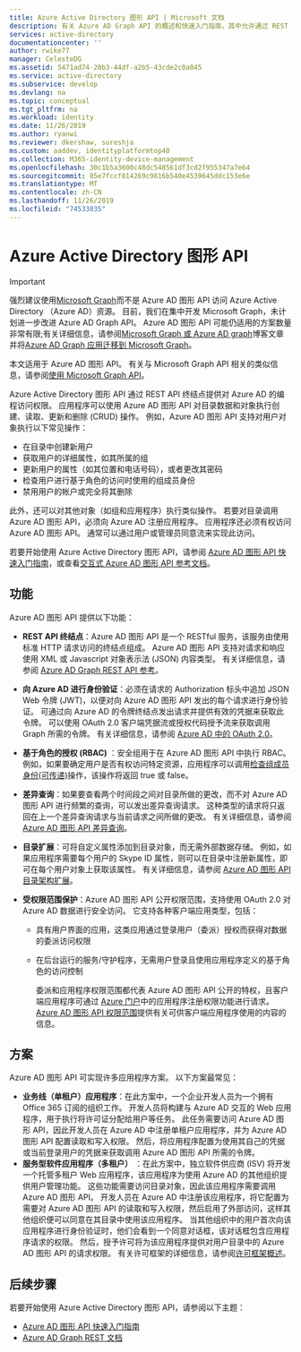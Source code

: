 ```yaml
---
title: Azure Active Directory 图形 API | Microsoft 文档
description: 有关 Azure AD Graph API 的概述和快速入门指南，其中允许通过 REST API 终结点以编程方式访问 Azure AD。
services: active-directory
documentationcenter: ''
author: rwike77
manager: CelesteDG
ms.assetid: 5471ad74-20b3-44df-a2b5-43cde2c0a045
ms.service: active-directory
ms.subservice: develop
ms.devlang: na
ms.topic: conceptual
ms.tgt_pltfrm: na
ms.workload: identity
ms.date: 11/26/2019
ms.author: ryanwi
ms.reviewer: dkershaw, sureshja
ms.custom: aaddev, identityplatformtop40
ms.collection: M365-identity-device-management
ms.openlocfilehash: 30c1b5a3600c48dc548561df3cd2f955347a7e64
ms.sourcegitcommit: 85e7fccf814269c9816b540e4539645ddc153e6e
ms.translationtype: MT
ms.contentlocale: zh-CN
ms.lasthandoff: 11/26/2019
ms.locfileid: "74533035"
---
```

# <a name="azure-active-directory-graph-api"></a>Azure Active Directory 图形 API

> [!IMPORTANT]
> 强烈建议使用[Microsoft Graph](https://developer.microsoft.com/graph)而不是 Azure AD 图形 API 访问 Azure Active Directory （Azure AD）资源。 目前，我们在集中开发 Microsoft Graph，未计划进一步改进 Azure AD Graph API。 Azure AD 图形 API 可能仍适用的方案数量非常有限;有关详细信息，请参阅[Microsoft Graph 或 Azure AD graph](https://dev.office.com/blogs/microsoft-graph-or-azure-ad-graph)博客文章并将[Azure AD Graph 应用迁移到 Microsoft Graph](https://docs.microsoft.com/graph/migrate-azure-ad-graph-overview)。

本文适用于 Azure AD 图形 API。 有关与 Microsoft Graph API 相关的类似信息，请参阅[使用 Microsoft Graph API](https://docs.microsoft.com/graph/use-the-api)。

Azure Active Directory 图形 API 通过 REST API 终结点提供对 Azure AD 的编程访问权限。 应用程序可以使用 Azure AD 图形 API 对目录数据和对象执行创建、读取、更新和删除 (CRUD) 操作。 例如，Azure AD 图形 API 支持对用户对象执行以下常见操作：

* 在目录中创建新用户
* 获取用户的详细属性，如其所属的组
* 更新用户的属性（如其位置和电话号码），或者更改其密码
* 检查用户进行基于角色的访问时使用的组成员身份
* 禁用用户的帐户或完全将其删除

此外，还可以对其他对象（如组和应用程序）执行类似操作。 若要对目录调用 Azure AD 图形 API，必须向 Azure AD 注册应用程序。 应用程序还必须有权访问 Azure AD 图形 API。 通常可以通过用户或管理员同意流来实现此访问。

若要开始使用 Azure Active Directory 图形 API，请参阅 [Azure AD 图形 API 快速入门指南](active-directory-graph-api-quickstart.md)，或查看[交互式 Azure AD 图形 API 参考文档](https://msdn.microsoft.com/Library/Azure/Ad/Graph/api/api-catalog)。

## <a name="features"></a>功能

Azure AD 图形 API 提供以下功能：

* **REST API 终结点**：Azure AD 图形 API 是一个 RESTful 服务，该服务由使用标准 HTTP 请求访问的终结点组成。 Azure AD 图形 API 支持对请求和响应使用 XML 或 Javascript 对象表示法 (JSON) 内容类型。 有关详细信息，请参阅 [Azure AD Graph REST API 参考](https://msdn.microsoft.com/Library/Azure/Ad/Graph/api/api-catalog)。
* **向 Azure AD 进行身份验证**：必须在请求的 Authorization 标头中追加 JSON Web 令牌 (JWT)，以便对向 Azure AD 图形 API 发出的每个请求进行身份验证。 可通过向 Azure AD 的令牌终结点发出请求并提供有效的凭据来获取此令牌。 可以使用 OAuth 2.0 客户端凭据流或授权代码授予流来获取调用 Graph 所需的令牌。 有关详细信息，请参阅 [Azure AD 中的 OAuth 2.0](https://msdn.microsoft.com/library/azure/dn645545.aspx)。
* **基于角色的授权 (RBAC)** ：安全组用于在 Azure AD 图形 API 中执行 RBAC。 例如，如果要确定用户是否有权访问特定资源，应用程序可以调用[检查组成员身份(可传递)](https://msdn.microsoft.com/Library/Azure/Ad/Graph/api/functions-and-actions#checkMemberGroups)操作，该操作将返回 true 或 false。
* **差异查询**：如果要查看两个时间段之间对目录所做的更改，而不对 Azure AD 图形 API 进行频繁的查询，可以发出差异查询请求。 这种类型的请求将只返回在上一个差异查询请求与当前请求之间所做的更改。 有关详细信息，请参阅 [Azure AD 图形 API 差异查询](https://msdn.microsoft.com/Library/Azure/Ad/Graph/howto/azure-ad-graph-api-differential-query)。
* **目录扩展**：可将自定义属性添加到目录对象，而无需外部数据存储。 例如，如果应用程序需要每个用户的 Skype ID 属性，则可以在目录中注册新属性，即可在每个用户对象上获取该属性。 有关详细信息，请参阅 [Azure AD 图形 API 目录架构扩展](https://msdn.microsoft.com/Library/Azure/Ad/Graph/howto/azure-ad-graph-api-directory-schema-extensions)。
* **受权限范围保护**：Azure AD 图形 API 公开权限范围，支持使用 OAuth 2.0 对 Azure AD 数据进行安全访问。 它支持各种客户端应用类型，包括：
  
  * 具有用户界面的应用，这类应用通过登录用户（委派）授权而获得对数据的委派访问权限
  * 在后台运行的服务/守护程序，无需用户登录且使用应用程序定义的基于角色的访问控制
    
    委派和应用程序权限范围都代表 Azure AD 图形 API 公开的特权，且客户端应用程序可通过 [Azure 门户](https://portal.azure.com)中的应用程序注册权限功能进行请求。 [Azure AD 图形 API 权限范围](https://msdn.microsoft.com/Library/Azure/Ad/Graph/howto/azure-ad-graph-api-permission-scopes)提供有关可供客户端应用程序使用的内容的信息。

## <a name="scenarios"></a>方案

Azure AD 图形 API 可实现许多应用程序方案。 以下方案最常见：

* **业务线（单租户）应用程序**：在此方案中，一个企业开发人员为一个拥有 Office 365 订阅的组织工作。 开发人员将构建与 Azure AD 交互的 Web 应用程序，用于执行将许可证分配给用户等任务。 此任务需要访问 Azure AD 图形 API，因此开发人员在 Azure AD 中注册单租户应用程序，并为 Azure AD 图形 API 配置读取和写入权限。 然后，将应用程序配置为使用其自己的凭据或当前登录用户的凭据来获取调用 Azure AD 图形 API 所需的令牌。
* **服务型软件应用程序（多租户）** ：在此方案中，独立软件供应商 (ISV) 将开发一个托管多租户 Web 应用程序，该应用程序为使用 Azure AD 的其他组织提供用户管理功能。 这些功能需要访问目录对象，因此该应用程序需要调用 Azure AD 图形 API。 开发人员在 Azure AD 中注册该应用程序，将它配置为需要对 Azure AD 图形 API 的读取和写入权限，然后启用了外部访问，这样其他组织便可以同意在其目录中使用该应用程序。 当其他组织中的用户首次向该应用程序进行身份验证时，他们会看到一个同意对话框，该对话框包含应用程序请求的权限。 然后，授予许可将为该应用程序提供对用户目录中的 Azure AD 图形 API 的请求权限。 有关许可框架的详细信息，请参阅[许可框架概述](consent-framework.md)。

## <a name="next-steps"></a>后续步骤

若要开始使用 Azure Active Directory 图形 API，请参阅以下主题：

* [Azure AD 图形 API 快速入门指南](active-directory-graph-api-quickstart.md)
* [Azure AD Graph REST 文档](https://msdn.microsoft.com/Library/Azure/Ad/Graph/api/api-catalog)
